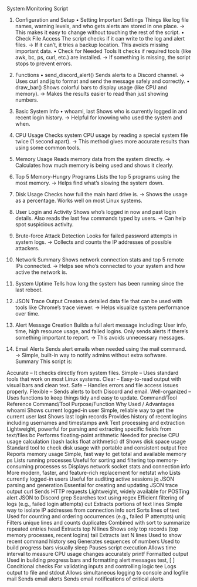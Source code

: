 System Monitoring Script

1. Configuration and Setup
• Setting Important Settings
Things like log file names, warning levels, and who gets alerts are stored in one place.
→ This makes it easy to change without touching the rest of the script.
• Check File Access
The script checks if it can write to the log and alert files.
→ If it can’t, it tries a backup location. This avoids missing important data.
• Check for Needed Tools
It checks if required tools (like awk, bc, ps, curl, etc.) are installed.
→ If something is missing, the script stops to prevent errors.

2. Functions
• send_discord_alert()
Sends alerts to a Discord channel.
→ Uses curl and jq to format and send the message safely and correctly.
• draw_bar()
Shows colorful bars to display usage (like CPU and memory).
→ Makes the results easier to read than just showing numbers.

3. Basic System Info
• whoami, last
Shows who is currently logged in and recent login history.
→ Helpful for knowing who used the system and when.

4. CPU Usage
Checks system CPU usage by reading a special system file twice (1 second apart).
→ This method gives more accurate results than using some common tools.

5. Memory Usage
Reads memory data from the system directly.
→ Calculates how much memory is being used and shows it clearly.

6. Top 5 Memory-Hungry Programs
Lists the top 5 programs using the most memory.
→ Helps find what’s slowing the system down.

7. Disk Usage
Checks how full the main hard drive is.
→ Shows the usage as a percentage. Works well on most Linux systems.

8. User Login and Activity
Shows who’s logged in now and past login details.
Also reads the last few commands typed by users.
→ Can help spot suspicious activity.

9. Brute-force Attack Detection
Looks for failed password attempts in system logs.
→ Collects and counts the IP addresses of possible attackers.

10. Network Summary
Shows network connection stats and top 5 remote IPs connected.
→ Helps see who’s connected to your system and how active the network is.

11. System Uptime
Tells how long the system has been running since the last reboot.

12. JSON Trace Output
Creates a detailed data file that can be used with tools like Chrome’s trace viewer.
→ Helps visualize system performance over time.

13. Alert Message Creation
Builds a full alert message including:
User info, time, high resource usage, and failed logins.
Only sends alerts if there’s something important to report.
→ This avoids unnecessary messages.

14. Email Alerts
Sends alert emails when needed using the mail command.
→ Simple, built-in way to notify admins without extra software.
Summary
This script is:

Accurate – It checks directly from system files.
Simple – Uses standard tools that work on most Linux systems.
Clear – Easy-to-read output with visual bars and clean text.
Safe – Handles errors and file access issues properly.
Flexible – Sends alerts to both Discord and email.
Well-organized – Uses functions to keep things tidy and easy to update.
Command/Tool Reference
Command/Tool	Purpose/Function	Why Used / Advantages
whoami	Shows current logged-in user	Simple, reliable way to get the current user
last	Shows last login records	Provides history of recent logins including usernames and timestamps
awk	Text processing and extraction	Lightweight, powerful for parsing and extracting specific fields from text/files
bc	Performs floating-point arithmetic	Needed for precise CPU usage calculation (bash lacks float arithmetic)
df	Shows disk space usage	Standard tool to check disk usage with portable and consistent output
free	Reports memory usage	Simple, fast way to get total and available memory
ps	Lists running processes	Useful for sorting and filtering top memory-consuming processes
ss	Displays network socket stats and connection info	More modern, faster, and feature-rich replacement for netstat
who	Lists currently logged-in users	Useful for auditing active sessions
jq	JSON parsing and generation	Essential for creating and updating JSON trace output
curl	Sends HTTP requests	Lightweight, widely available for POSTing alert JSON to Discord
grep	Searches text using regex	Efficient filtering of logs (e.g., failed login attempts)
cut	Extracts portions of text lines	Simple way to isolate IP addresses from connection info
sort	Sorts lines of text	Used for counting and ordering occurrences (e.g., failed IP attempts)
uniq	Filters unique lines and counts duplicates	Combined with sort to summarize repeated entries
head	Extracts top N lines	Shows only top records (top memory processes, recent logins)
tail	Extracts last N lines	Used to show recent command history
seq	Generates sequences of numbers	Used to build progress bars visually
sleep	Pauses script execution	Allows time interval to measure CPU usage changes accurately
printf	Formatted output	Used in building progress bars and formatting alert messages
test, [ ]	Conditional checks	For validating inputs and controlling logic
tee	Logs output to file and stdout	Allows simultaneous logging to console and logfile
mail	Sends email alerts	Sends email notifications of critical alerts